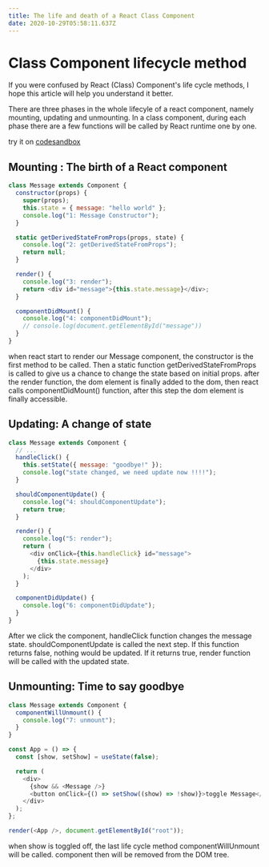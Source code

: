 ```yaml
---
title: The life and death of a React Class Component
date: 2020-10-29T05:58:11.637Z
---
```


# Class Component lifecycle method

If you were confused by React (Class) Component's life cycle methods, I hope this article will help you understand it better.

There are three phases in the whole lifecyle of a react component, namely mounting, updating and unmounting. In a class component, during each phase there are a few functions will be called by React runtime one by one.

try it on [codesandbox](https://codesandbox.io/s/component-lifecycle-j0jtn)

## Mounting : The birth of a React component

```javascript
class Message extends Component {
  constructor(props) {
    super(props);
    this.state = { message: "hello world" };
    console.log("1: Message Constructor");
  }

  static getDerivedStateFromProps(props, state) {
    console.log("2: getDerivedStateFromProps");
    return null;
  }

  render() {
    console.log("3: render");
    return <div id="message">{this.state.message}</div>;
  }

  componentDidMount() {
    console.log("4: componentDidMount");
    // console.log(document.getElementById("message"))
  }
}
```

when react start to render our Message component, the constructor is the first method to be called. Then a static function getDerivedStateFromProps is called to give us a chance to change the state based on initial props. after the render function, the dom element is finally added to the dom, then react calls componentDidMount() function, after this step the dom element is finally accessible.

## Updating: A change of state

```javascript
class Message extends Component {
  // ...
  handleClick() {
    this.setState({ message: "goodbye!" });
    console.log("state changed, we need update now !!!!");
  }

  shouldComponentUpdate() {
    console.log("4: shouldComponentUpdate");
    return true;
  }

  render() {
    console.log("5: render");
    return (
      <div onClick={this.handleClick} id="message">
        {this.state.message}
      </div>
    );
  }

  componentDidUpdate() {
    console.log("6: componentDidUpdate");
  }
}
```

After we click the component, handleClick function changes the message state. shouldComponentUpdate is called the next step. If this function returns false, nothing would be updated. If it returns true, render function will be called with the updated state.

## Unmounting: Time to say goodbye

```javascript
class Message extends Component {
  componentWillUnmount() {
    console.log("7: unmount");
  }
}

const App = () => {
  const [show, setShow] = useState(false);

  return (
    <div>
      {show && <Message />}
      <button onClick={() => setShow((show) => !show)}>toggle Message</button>
    </div>
  );
};

render(<App />, document.getElementById("root"));
```

when show is toggled off, the last life cycle method componentWillUnmount will be called. <Message /> component then will be removed from the DOM tree.
